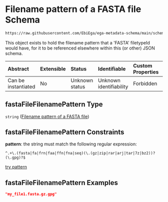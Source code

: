 # Filename pattern of a FASTA file Schema

```txt
https://raw.githubusercontent.com/EbiEga/ega-metadata-schema/main/schemas/EGA.common-definitions.json#/definitions/fastaFileFilenamePattern
```

This object exists to hold the filename pattern that a 'FASTA' filetypeId would have, for it to be referenced elsewhere within this (or other) JSON schema.

| Abstract            | Extensible | Status         | Identifiable            | Custom Properties | Additional Properties | Access Restrictions | Defined In                                                                                           |
| :------------------ | :--------- | :------------- | :---------------------- | :---------------- | :-------------------- | :------------------ | :--------------------------------------------------------------------------------------------------- |
| Can be instantiated | No         | Unknown status | Unknown identifiability | Forbidden         | Allowed               | none                | [EGA.common-definitions.json\*](../../../schemas/EGA.common-definitions.json "open original schema") |

## fastaFileFilenamePattern Type

`string` ([Filename pattern of a FASTA file](ega-12-definitions-filename-pattern-of-a-fasta-file.md))

## fastaFileFilenamePattern Constraints

**pattern**: the string must match the following regular expression:&#x20;

```regexp
^.+\.(fasta|fa|frn|faa|ffn|fna|seq)(\.(gz|zip|rar|arj|tar|7z|bz2))?(\.gpg)?$
```

[try pattern](https://regexr.com/?expression=%5E.%2B%5C.\(fasta%7Cfa%7Cfrn%7Cfaa%7Cffn%7Cfna%7Cseq\)\(%5C.\(gz%7Czip%7Crar%7Carj%7Ctar%7C7z%7Cbz2\)\)%3F\(%5C.gpg\)%3F%24 "try regular expression with regexr.com")

## fastaFileFilenamePattern Examples

```json
"my_file1.fasta.gz.gpg"
```
